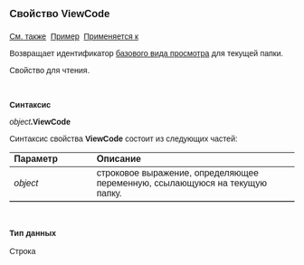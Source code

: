 ﻿<html>
<head>
<title>Текущий вид просмотра\ViewCode</title>
</head>

<body>

<p><font size="4" face="Arial"><strong>Свойство ViewCode<br>
<br>
</strong></font><font face="Arial"><a href="../Frmpttel.html">См. также</a>&nbsp;
<u>Пример</u>&nbsp; <a href="../Frmpttel.html">Применяется к</a></font></p>

<p><font face="Arial">Возвращает идентификатор <a
href="../../Defs/View.html">базового вида просмотра</a> для текущей папки. </font></p>

<p><font face="Arial">Свойство для чтения. </font></p>

<p class="label">&nbsp;</p>

<p class="label"><font face="Arial"><b>Синтаксис</b></font></p>

<p><font face="Arial"><em>object</em><strong>.ViewCode</strong></font></p>

<p><font face="Arial">Синтаксис свойства <strong>ViewCode</strong>
состоит из следующих частей:</font></p>

<table border="1" cellPadding="5" cols="2" frame="below" rules="rows">
<TBODY>
  <tr vAlign="top">
    <td class="label" width="29%"><font face="Arial"><b>Параметр</b></font></td>
    <td class="label" width="71%"><font face="Arial"><strong>Описание</strong></font></td>
  </tr>
  <tr>
    <td width="29%"><em><font face="Arial">object</font></em></td>
    <td width="71%"><font face="Arial">строковое выражение, 
	определяющее переменную, ссылающуюся на текущую папку.</font></td>
  </tr>
</table>

<p class="label">&nbsp;</p>

<p class="label"><font face="Arial"><b>Тип данных<br>
<br>
</b>Строка</font></p>
</body>
</html>
